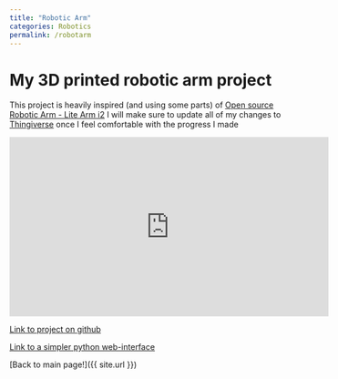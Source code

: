 ```yaml
---
title: "Robotic Arm"
categories: Robotics
permalink: /robotarm
---
```


# My 3D printed robotic arm project


This project is heavily inspired (and using some parts) of [Open source Robotic Arm - Lite Arm i2](http://www.thingiverse.com/thing:480446) I will make sure to update all of my changes to [Thingiverse](http://www.thingiverse.com/) once I feel comfortable with the progress I made  

<iframe width="560" height="315" src="https://www.youtube.com/embed/-u97_TDxADw" frameborder="0" allowfullscreen></iframe>  


[Link to project on github](https://github.com/dmweis/dmweis.ASC)  

[Link to a simpler python web-interface](https://github.com/dmweis/Dum-E)  

[Back to main page!]({{ site.url }})

